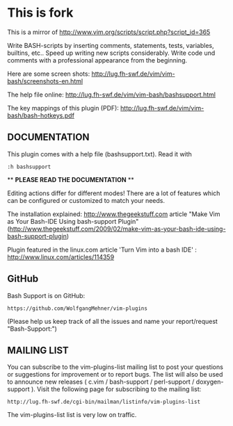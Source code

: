 # This is fork

This is a mirror of http://www.vim.org/scripts/script.php?script_id=365

Write BASH-scripts by inserting comments, statements, tests, variables, builtins, etc..
Speed up writing new scripts considerably.
Write code und comments with a professional appearance from the beginning.

Here are some screen shots: http://lug.fh-swf.de/vim/vim-bash/screenshots-en.html

The help file online: http://lug.fh-swf.de/vim/vim-bash/bashsupport.html

The key mappings of this plugin (PDF): http://lug.fh-swf.de/vim/vim-bash/bash-hotkeys.pdf


DOCUMENTATION
-------------

This plugin comes with a help file (bashsupport.txt).
Read it with

~~~
:h bashsupport
~~~

** **PLEASE READ THE DOCUMENTATION** **

Editing actions differ for different modes!
There are  a lot of  features which can be configured or customized to match your needs.

The installation explained: http://www.thegeekstuff.com article
"Make Vim as Your Bash-IDE Using bash-support Plugin"
(http://www.thegeekstuff.com/2009/02/make-vim-as-your-bash-ide-using-bash-support-plugin)

Plugin featured in the  linux.com article 'Turn Vim into a bash IDE' : http://www.linux.com/articles/114359


GitHub
------

Bash Support is on GitHub:

~~~
https://github.com/WolfgangMehner/vim-plugins
~~~

(Please help us keep track of all the issues and name your report/request "Bash-Support:")


MAILING LIST
------------

You can subscribe to the vim-plugins-list mailing list to post your questions or
suggestions for improvement or to report bugs.  The list will also be used to
announce new releases ( c.vim / bash-support / perl-support / doxygen-support ).
Visit the following page for subscribing to the mailing list:

~~~
http://lug.fh-swf.de/cgi-bin/mailman/listinfo/vim-plugins-list
~~~

The vim-plugins-list list is very low on traffic.
